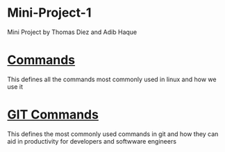 # Mini-Project-1
Mini Project by Thomas Diez and Adib Haque

# [Commands](Commands) 
This defines all the commands most commonly used in linux and how we use it

# [GIT Commands](GIT_Commands)
This defines the most commonly used commands in git and how they can aid in productivity for 
developers and softwware engineers 
